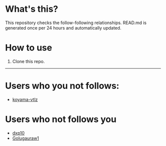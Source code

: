 # What's this?
This repository checks the follow-following relationships.
READ.md is generated once per 24 hours and automatically updated.
# How to use
1. Clone this repo.
 
 --- 
 
 # Users who you not follows: 
  
- [koyama-vtlz](https://github.com/koyama-vtlz/) 
# Users who not follows you 
  
- [dxp10](https://github.com/dxp10/) 
 - [Golugauraw1](https://github.com/Golugauraw1/) 
 